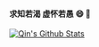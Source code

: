 #### 求知若渴 虚怀若愚  :smile: :musical_note:
  
[![Qin's Github Stats](https://github-readme-stats.vercel.app/api?username=haoleiqin&theme=merko)](https://baidu.com)
